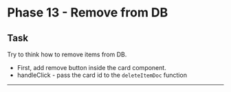 # Phase 13 - Remove from DB

## Task

Try to think how to remove items from DB.

- First, add remove button inside the card component.
- handleClick - pass the card id to the `deleteItemDoc` function

---
